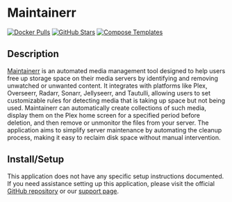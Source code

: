 # Maintainerr

[![Docker Pulls](https://img.shields.io/docker/pulls/jorenn92/maintainerr?style=flat-square&color=607D8B&label=docker%20pulls&logo=docker)](https://hub.docker.com/r/jorenn92/maintainerr)
[![GitHub Stars](https://img.shields.io/github/stars/jorenn92/Maintainerr?style=flat-square&color=607D8B&label=github%20stars&logo=github)](https://github.com/jorenn92/Maintainerr)
[![Compose Templates](https://img.shields.io/static/v1?style=flat-square&color=607D8B&label=compose&message=templates)](https://github.com/GhostWriters/DockSTARTer/tree/master/compose/.apps/maintainerr)

## Description

[Maintainerr](https://github.com/jorenn92/Maintainerr) is an automated media management tool designed to help users free up storage space on their media servers by identifying and removing unwatched or unwanted content. It integrates with platforms like Plex, Overseerr, Radarr, Sonarr, Jellyseerr, and Tautulli, allowing users to set customizable rules for detecting media that is taking up space but not being used. Maintainerr can automatically create collections of such media, display them on the Plex home screen for a specified period before deletion, and then remove or unmonitor the files from your server. The application aims to simplify server maintenance by automating the cleanup process, making it easy to reclaim disk space without manual intervention.

## Install/Setup

This application does not have any specific setup instructions documented. If
you need assistance setting up this application, please visit the official
[GitHub repository](https://github.com/jorenn92/Maintainerr) or our
[support page](https://dockstarter.com/basics/support/).
